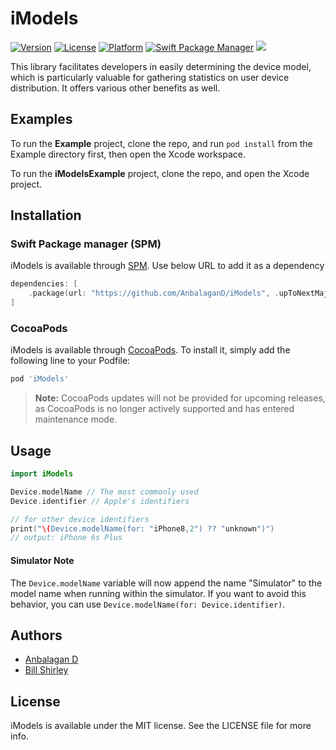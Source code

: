 # iModels

[![Version](https://img.shields.io/cocoapods/v/iModels.svg?style=flat)](https://cocoapods.org/pods/iModels)
[![License](https://img.shields.io/cocoapods/l/iModels.svg?style=flat)](https://cocoapods.org/pods/iModels)
[![Platform](https://img.shields.io/cocoapods/p/iModels.svg?style=flat)](https://cocoapods.org/pods/iModels)
[![Swift Package Manager](https://img.shields.io/badge/Swift_Package_Manager-compatible-orange?style=flat-square)](https://img.shields.io/badge/Swift_Package_Manager-compatible-orange?style=flat-square)
[![](https://img.shields.io/endpoint?url=https%3A%2F%2Fswiftpackageindex.com%2Fapi%2Fpackages%2FAnbalaganD%2FiModels%2Fbadge%3Ftype%3Dswift-versions)](https://swiftpackageindex.com/AnbalaganD/iModels)

This library facilitates developers in easily determining the device model, which is particularly valuable for gathering statistics on user device distribution. It offers various other benefits as well.

## Examples

To run the **Example** project, clone the repo, and run `pod install` from the Example directory first, then open the Xcode workspace.

To run the **iModelsExample** project, clone the repo, and open the Xcode project.

## Installation

### Swift Package manager (SPM)

iModels is available through [SPM](https://github.com/AnbalaganD/iModels). Use below URL to add it as a dependency

```swift
dependencies: [
    .package(url: "https://github.com/AnbalaganD/iModels", .upToNextMajor(from: "0.1.7"))
]
```

### CocoaPods

iModels is available through [CocoaPods](https://cocoapods.org/pods/iModels). To install
it, simply add the following line to your Podfile:

```ruby
pod 'iModels'
```

> **Note:** CocoaPods updates will not be provided for upcoming releases, as CocoaPods is no longer actively supported and has entered maintenance mode.

## Usage
```swift
import iModels

Device.modelName // The most commonly used
Device.identifier // Apple's identifiers

// for other device identifiers
print("\(Device.modelName(for: "iPhone8,2") ?? "unknown")")
// output: iPhone 6s Plus
```

#### Simulator Note
The `Device.modelName` variable will now append the name "Simulator" to the model name when running within the simulator. If you want to avoid this behavior, you can use `Device.modelName(for: Device.identifier)`.

## Authors

* [Anbalagan D](mailto:anbu94p@gmail.com)
* [Bill Shirley](mailto:bshirley@shirl.com)

## License

iModels is available under the MIT license. See the LICENSE file for more info.
